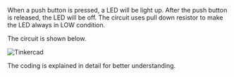 When a push button is pressed, a LED will be light up.
After the push button is released, the LED will be off.
The circuit uses pull down resistor to make the LED always in LOW condition.

The circuit is shown below.

![Tinkercad](https://user-images.githubusercontent.com/73816908/99396309-8dd06500-291c-11eb-8274-ed7def4caf6c.png)


The coding is explained in detail for better understanding.
